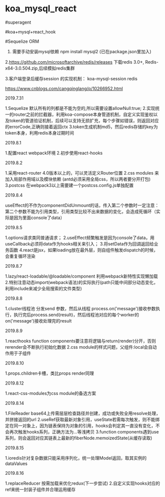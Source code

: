 # koa_mysql_react

#superagent

#koa+mysql+react_hook


#Sequelize 
ORM



1. 需要手动安装mysql依赖 npm install mysql2 (已在package.json里加入)

2.https://github.com/microsoftarchive/redis/releases 下载redis 3.0+, Redis-x64-3.0.504.zip,后续模拟redis集群



3.客户端登录后缓存session 的实现机制： koa-mysql-session redis

https://www.cnblogs.com/cangqinglang/p/10266952.html


2019.7.31 

 1.Sequelize 默认所有的列都是不能为空的,所以需要设置allowNull:true;
 2.实现统一的router之前的拦截器，利用koa-compose本身管道机制，自定义实现鉴权以及token的管道验证机制，后续可以支持无损扩充，每个步骤如错误，则返回对应的errorCode,正确则接着返回ctx
 3.token生成机制md5，然后redis存储的key为token本身，利用redis本身过期时间


2019.8.1 

 1.配置react webpack环境
 2.初步使用react-hooks
 
2019.8.2

 1.采用react-router 4.0版本以上的，可以灵活定义Router位置
 2.css modules 来加入局部作用域以及模块依赖 (antd必须采用全局css，所以两者要分开打包)
 3.postcss 在webpack3以上需要建一个postcss.config.js单独配置

 2019.8.4

 useEffect的不作为componentDidUnmount的话，传入第二个参数时一定注意：第二个参数不能为引用类型，引用类型比较不出来数据的变化，会造成死循环（实际是因为里面console了data）

2019.8.5

1.options请求类同普通请求；
2.useEffect频繁触发是因为console了data，用useCallback必须将data作为hooks相关来引入；
3.将setData作为回调返回给业务函数
4.react是jsx，如果loading放在最外层，则自组件触发dispatch的时候，会重复循环渲染


2019.8.7

1.lazy/react-loadable/@loadable/component 利用webpack新特性实现懒加载
2.特别注意动态import(webpack语法)的实际执行(path只能中间部分动态变化，利用include来减少全局搜索的文件类型)


2019.8.8

1.cluster线程池 分发send 参数，然后从线程 process.on('message')接收参数执行，执行完后process.send(result)，然后线程池对应的每个worker的on('message')接收处理完的result


2019.8.9

1.reacthooks function components要注意将逻辑与return(render)分开，否则rerender会不断执行初始化数据 
2.css module的样式问题，父组件:local会自动作用于子组件

2019.8.10

1.props.children卡槽，类比props render同理

2019.8.12

1.react-css-modules为css module的备选方案

2019.8.14

1.FileReader base64上传需层层检查路径并创建，成功或失败全用resolve处理，并拼接返回的url
2.useRef获取最新对象引用，useState若需每次触发，则不能绑定在同一对象上，因为链表保持为对象的引用，hooks会判定其一直没有变化，不会再次触发hooks系列，正确方法为...等浅拷贝
3.function components遇到use系列，则会返回对应其链表上最新的fiberNode.memoizedState(从缓存读取)

2019.8.15

1.ioredis针对复杂数据只能采用序列化，统一处理Model返回，取其实例的dataValues

2019.8.16

1.replaceReducer 按需加载来优化redux(下一步尝试)
2.自定义实现hooks对应的ref来统一封装子组件并合理运用缓存

